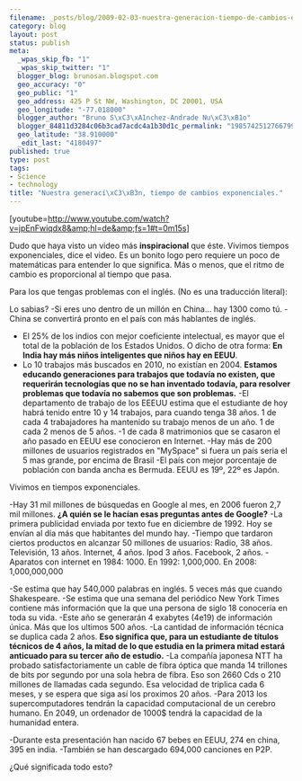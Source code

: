```yaml
--- 
filename: _posts/blog/2009-02-03-nuestra-generacion-tiempo-de-cambios-exponenciales.md
category: blog
layout: post
status: publish
meta: 
  _wpas_skip_fb: "1"
  _wpas_skip_twitter: "1"
  blogger_blog: brunosan.blogspot.com
  geo_accuracy: "0"
  geo_public: "1"
  geo_address: 425 P St NW, Washington, DC 20001, USA
  geo_longitude: "-77.018000"
  blogger_author: "Bruno S\xC3\xA1nchez-Andrade Nu\xC3\xB1o"
  blogger_84811d3284c06b3cad7acdc4a1b30d1c_permalink: "1985742512766799887"
  geo_latitude: "38.910000"
  _edit_last: "4180497"
published: true
type: post
tags: 
- Science
- technology
title: "Nuestra generaci\xC3\xB3n, tiempo de cambios exponenciales."
---
```

[youtube=http://www.youtube.com/watch?v=jpEnFwiqdx8&amp;hl=de&amp;fs=1#t=0m15s]

Dudo que haya visto un video más <span style="font-weight:bold;">inspiracional</span> que éste.
Vivimos tiempos exponenciales, dice el video. Es un bonito logo pero requiere un poco de matemáticas para entender lo que significa. Más o menos, que el ritmo de cambio es proporcional al tiempo que pasa.

<!--more-->Para los que tengas problemas con el inglés. (No es una traducción literal):
Lo sabias?
-Si eres uno dentro de un millón en China... hay 1300 como tú.
-China se convertirá pronto en el país con más hablantes de inglés.
- El 25% de los indios con mejor coeficiente intelectual, es mayor que el total de la población de los Estados Unidos.
O dicho de otra forma: <span style="font-weight:bold;">En India hay más niños inteligentes que niños hay en EEUU</span>.
- Lo 10 trabajos más buscados en 2010, no existían en 2004. <span style="font-weight:bold;">Estamos educando generaciones para trabajos que todavía no existen, que requerirán tecnologías que no se han inventado todavía, para resolver problemas que todavía no sabemos que son problemas.</span>
-El departamento de trabajo de los EEEUU estima que el estudiante de hoy habrá tenido entre 10 y 14 trabajos, para cuando tenga 38 años. 1 de cada 4 trabajadores ha mantenido su trabajo menos de un año. 1 de cada 2 menos de 5 años.
-1 de cada 8 matrimonios que se casaron el año pasado en EEUU ese conocieron en Internet.
-Hay más de 200 millones de usuarios registrados en "MySpace" si fuera un país seria el 5 mas grande, por encima de Brasil
-El país con mejor porcentaje de población con banda ancha es Bermuda. EEUU es 19º, 22º es Japón.

Vivimos en tiempos exponenciales.

-Hay 31 mil millones de búsquedas en Google al mes, en 2006 fueron 2,7 mil millones. <span style="font-weight:bold;">¿A quién se le hacían esas preguntas antes de Google?</span>
-La primera publicidad enviada por texto fue en diciembre de 1992. Hoy se envían al día más que habitantes del mundo hay.
-Tiempo que tardaron ciertos productos en alcanzar 50 millones de usuarios: Radio, 38 años. Televisión, 13 años. Internet, 4 años. Ipod 3 años. Facebook, 2 años.
-Aparatos con internet en 1984: 1000. En 1992: 1,000,000. En 2008: 1,000,000,000

-Se estima que hay 540,000 palabras en inglés. 5 veces más que cuando Shakespeare.
-Se estima que una semana del periódico New York Times contiene más información que la que una persona de siglo 18 conocería en toda su vida.
-Este año se generarán 4 exabytes (4e19) de información única. Más que los ultimos 500 años.
-La cantidad de información técnica se duplica cada 2 años. <span style="font-weight:bold;">Eso significa que, para un estudiante de títulos técnicos de 4 años, la mitad de lo que estudia en la primera mitad estará anticuado para su tercer año de estudio.</span>
-La compañía japonesa NTT ha probado satisfactoriamente un cable de fibra óptica que manda 14 trillones de bits por segundo por una sola hebra de fibra. Eso son 2660 Cds o 210 millones de llamadas cada segundo. Esa velocidad de triplica cada 6 meses, y se espera que siga así los proximos 20 años.
-Para 2013 los supercomputadores tendrán la capacidad computacional de un cerebro humano. En 2049, un ordenador de 1000$ tendrá la capacidad de la humanidad entera.

-Durante esta presentación han nacido 67 bebes en EEUU, 274 en china, 395 en india.
-También se han descargado 694,000 canciones en P2P.

¿Qué significada todo esto?
